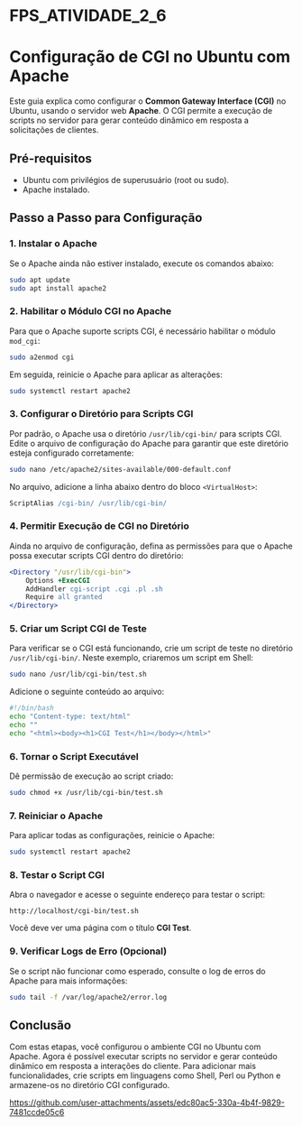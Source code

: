 # FPS_ATIVIDADE_2_6

# Configuração de CGI no Ubuntu com Apache

Este guia explica como configurar o **Common Gateway Interface (CGI)** no Ubuntu, usando o servidor web **Apache**. O CGI permite a execução de scripts no servidor para gerar conteúdo dinâmico em resposta a solicitações de clientes.

## Pré-requisitos

- Ubuntu com privilégios de superusuário (root ou sudo).
- Apache instalado.

## Passo a Passo para Configuração

### 1. Instalar o Apache

Se o Apache ainda não estiver instalado, execute os comandos abaixo:

```bash
sudo apt update
sudo apt install apache2
```

### 2. Habilitar o Módulo CGI no Apache

Para que o Apache suporte scripts CGI, é necessário habilitar o módulo `mod_cgi`:

```bash
sudo a2enmod cgi
```

Em seguida, reinicie o Apache para aplicar as alterações:

```bash
sudo systemctl restart apache2
```

### 3. Configurar o Diretório para Scripts CGI

Por padrão, o Apache usa o diretório `/usr/lib/cgi-bin/` para scripts CGI. Edite o arquivo de configuração do Apache para garantir que este diretório esteja configurado corretamente:

```bash
sudo nano /etc/apache2/sites-available/000-default.conf
```

No arquivo, adicione a linha abaixo dentro do bloco `<VirtualHost>`:

```apache
ScriptAlias /cgi-bin/ /usr/lib/cgi-bin/
```

### 4. Permitir Execução de CGI no Diretório

Ainda no arquivo de configuração, defina as permissões para que o Apache possa executar scripts CGI dentro do diretório:

```apache
<Directory "/usr/lib/cgi-bin">
    Options +ExecCGI
    AddHandler cgi-script .cgi .pl .sh
    Require all granted
</Directory>
```

### 5. Criar um Script CGI de Teste

Para verificar se o CGI está funcionando, crie um script de teste no diretório `/usr/lib/cgi-bin/`. Neste exemplo, criaremos um script em Shell:

```bash
sudo nano /usr/lib/cgi-bin/test.sh
```

Adicione o seguinte conteúdo ao arquivo:

```bash
#!/bin/bash
echo "Content-type: text/html"
echo ""
echo "<html><body><h1>CGI Test</h1></body></html>"
```

### 6. Tornar o Script Executável

Dê permissão de execução ao script criado:

```bash
sudo chmod +x /usr/lib/cgi-bin/test.sh
```

### 7. Reiniciar o Apache

Para aplicar todas as configurações, reinicie o Apache:

```bash
sudo systemctl restart apache2
```

### 8. Testar o Script CGI

Abra o navegador e acesse o seguinte endereço para testar o script:

```
http://localhost/cgi-bin/test.sh
```

Você deve ver uma página com o título **CGI Test**.

### 9. Verificar Logs de Erro (Opcional)

Se o script não funcionar como esperado, consulte o log de erros do Apache para mais informações:

```bash
sudo tail -f /var/log/apache2/error.log
```

## Conclusão

Com estas etapas, você configurou o ambiente CGI no Ubuntu com Apache. Agora é possível executar scripts no servidor e gerar conteúdo dinâmico em resposta a interações do cliente. Para adicionar mais funcionalidades, crie scripts em linguagens como Shell, Perl ou Python e armazene-os no diretório CGI configurado.

https://github.com/user-attachments/assets/edc80ac5-330a-4b4f-9829-7481ccde05c6


